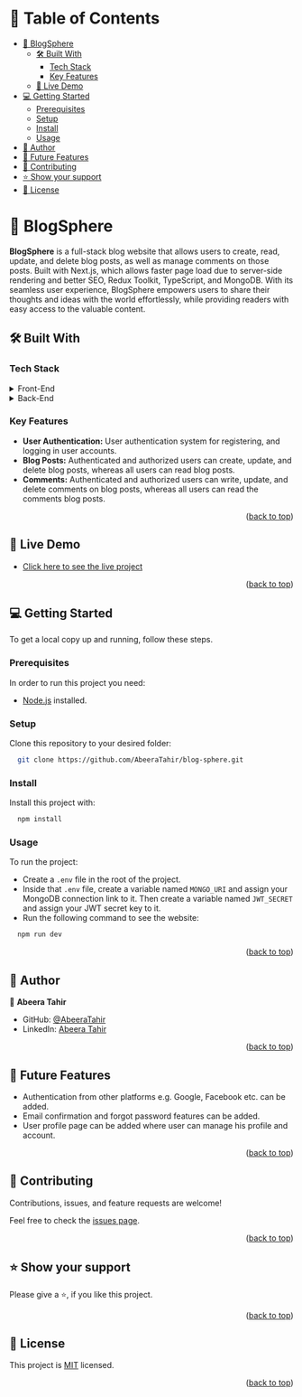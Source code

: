 <!-- TABLE OF CONTENTS -->

# 📗 Table of Contents

- [📖 BlogSphere](#blog-sphere)
  - [🛠 Built With](#built-with)
    - [Tech Stack](#tech-stack)
    - [Key Features](#key-features)
  - [🚀 Live Demo](#live-demo)
- [💻 Getting Started](#getting-started)
  - [Prerequisites](#prerequisites)
  - [Setup](#setup)
  - [Install](#install)
  - [Usage](#usage)
- [👥 Author](#author)
- [🔭 Future Features](#future-features)
- [🤝 Contributing](#contributing)
- [⭐️ Show your support](#support)
- [📝 License](#license)

<!-- PROJECT DESCRIPTION -->

# 📖 BlogSphere <a name="blog-sphere"></a>

**BlogSphere** is a full-stack blog website that allows users to create, read, update, and delete blog posts, as well as manage comments on those posts. Built with Next.js, which allows faster page load due to server-side rendering and better SEO, Redux Toolkit, TypeScript, and MongoDB. With its seamless user experience, BlogSphere empowers users to share their thoughts and ideas with the world effortlessly, while providing readers with easy access to the valuable content.

## 🛠 Built With <a name="built-with"></a>

### Tech Stack <a name="tech-stack"></a>

<details>
  <summary>Front-End</summary>
  <ul>
    <li><a href="https://nextjs.org/">Next.js</a></li>
    <li><a href="https://redux-toolkit.js.org/">Redux Toolkit</a></li>
    <li><a href="https://www.typescriptlang.org/">TypeScript</a></li>
    <li><a href="https://ui.shadcn.com/">Shadcn</a></li>
    <li><a href="https://tailwindcss.com/">Tailwind CSS</a></li>
  </ul>
</details>

<details>
<summary>Back-End</summary>
  <ul>
    <li><a href="https://nextjs.org/">Nextjs</a></li>
    <li><a href="https://www.mongodb.com/">MongoDB</a></li>
  </ul>
</details>

<!-- Features -->

### Key Features <a name="key-features"></a>

- **User Authentication:** User authentication system for registering, and logging in user accounts.
- **Blog Posts:** Authenticated and authorized users can create, update, and delete blog posts, whereas all users can read blog posts.
- **Comments:** Authenticated and authorized users can write, update, and delete comments on blog posts, whereas all users can read the comments blog posts.

<p align="right">(<a href="#readme-top">back to top</a>)</p>

<!-- LIVE DEMO -->

## 🚀 Live Demo <a name="live-demo"></a>

- [Click here to see the live project](https://blog-sphere-one.vercel.app/)

<p align="right">(<a href="#readme-top">back to top</a>)</p>

<!-- GETTING STARTED -->

## 💻 Getting Started <a name="getting-started"></a>

To get a local copy up and running, follow these steps.

### Prerequisites

In order to run this project you need:

- [Node.js](https://nodejs.org/en) installed.

### Setup

Clone this repository to your desired folder:

```sh
  git clone https://github.com/AbeeraTahir/blog-sphere.git
```

### Install

Install this project with:

```sh
  npm install
```

### Usage

To run the project:

- Create a `.env` file in the root of the project.
- Inside that `.env` file, create a variable named `MONGO_URI` and assign your MongoDB connection link to it. Then create a variable named `JWT_SECRET` and assign your JWT secret key to it.
- Run the following command to see the website:

```sh
  npm run dev
```

<p align="right">(<a href="#readme-top">back to top</a>)</p>

<!-- AUTHORS -->

## 👥 Author <a name="author"></a>

👤 **Abeera Tahir**

- GitHub: [@AbeeraTahir](https://github.com/AbeeraTahir)
- LinkedIn: [Abeera Tahir](https://linkedin.com/in/abeera-tahir/)

<p align="right">(<a href="#readme-top">back to top</a>)</p>

<!-- FUTURE FEATURES -->

## 🔭 Future Features <a name="future-features"></a>

- Authentication from other platforms e.g. Google, Facebook etc. can be added.
- Email confirmation and forgot password features can be added.
- User profile page can be added where user can manage his profile and account.

<p align="right">(<a href="#readme-top">back to top</a>)</p>

<!-- CONTRIBUTING -->

## 🤝 Contributing <a name="contributing"></a>

Contributions, issues, and feature requests are welcome!

Feel free to check the [issues page](../../issues/).

<p align="right">(<a href="#readme-top">back to top</a>)</p>

<!-- SUPPORT -->

## ⭐️ Show your support <a name="support"></a>

Please give a ⭐️, if you like this project.

<p align="right">(<a href="#readme-top">back to top</a>)</p>

<!-- LICENSE -->

## 📝 License <a name="license"></a>

This project is [MIT](./LICENSE) licensed.

<p align="right">(<a href="#readme-top">back to top</a>)</p>
